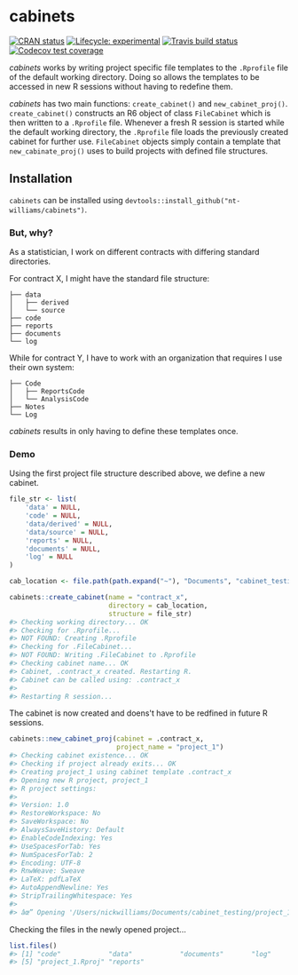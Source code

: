 # cabinets

<!-- badges: start -->
[![CRAN status](https://www.r-pkg.org/badges/version/cabinets)](https://CRAN.R-project.org/package=cabinets)
[![Lifecycle: experimental](https://img.shields.io/badge/lifecycle-experimental-orange.svg)](https://www.tidyverse.org/lifecycle/#experimental)
[![Travis build status](https://travis-ci.org/nt-williams/cabinets.svg?branch=master)](https://travis-ci.org/nt-williams/cabinets)
[![Codecov test coverage](https://codecov.io/gh/nt-williams/cabinets/branch/master/graph/badge.svg)](https://codecov.io/gh/nt-williams/cabinets?branch=master)
<!-- badges: end -->

*cabinets* works by writing project specific file templates to the `.Rprofile` file of the default working directory. Doing so allows the templates to be accessed in new R sessions without having to redefine them. 

*cabinets* has two main functions: `create_cabinet()` and `new_cabinet_proj()`. `create_cabinet()` constructs an R6 object of class `FileCabinet` which is then written to a `.Rprofile` file. Whenever a fresh R session is started while the default working directory, the `.Rprofile` file loads the previously created cabinet for further use. `FileCabinet` objects simply contain a template that `new_cabinate_proj()` uses to build projects with defined file structures. 

## Installation

`cabinets` can be installed using `devtools::install_github("nt-williams/cabinets")`.

### But, why? 

As a statistician, I work on different contracts with differing standard directories. 

For contract X, I might have the standard file structure: 
```
├── data
│   ├── derived
│   └── source
├── code
├── reports
├── documents
└── log
```
While for contract Y, I have to work with an organization that requires I use their own system: 
```
├── Code
│   ├── ReportsCode
│   └── AnalysisCode
├── Notes
└── Log
```
*cabinets* results in only having to define these templates once. 

### Demo

Using the first project file structure described above, we define a new cabinet. 

``` r
file_str <- list(
    'data' = NULL, 
    'code' = NULL, 
    'data/derived' = NULL, 
    'data/source' = NULL, 
    'reports' = NULL, 
    'documents' = NULL, 
    'log' = NULL
)

cab_location <- file.path(path.expand("~"), "Documents", "cabinet_testing")

cabinets::create_cabinet(name = "contract_x", 
                         directory = cab_location, 
                         structure = file_str)
#> Checking working directory... OK
#> Checking for .Rprofile...
#> NOT FOUND: Creating .Rprofile
#> Checking for .FileCabinet...
#> NOT FOUND: Writing .FileCabinet to .Rprofile
#> Checking cabinet name... OK
#> Cabinet, .contract_x created. Restarting R. 
#> Cabinet can be called using: .contract_x
#> 
#> Restarting R session...
```
The cabinet is now created and doens't have to be redfined in future R sessions. 

``` r
cabinets::new_cabinet_proj(cabinet = .contract_x, 
                           project_name = "project_1")
#> Checking cabinet existence... OK
#> Checking if project already exits... OK
#> Creating project_1 using cabinet template .contract_x
#> Opening new R project, project_1
#> R project settings:
#> 
#> Version: 1.0
#> RestoreWorkspace: No
#> SaveWorkspace: No
#> AlwaysSaveHistory: Default
#> EnableCodeIndexing: Yes
#> UseSpacesForTab: Yes
#> NumSpacesForTab: 2
#> Encoding: UTF-8
#> RnwWeave: Sweave
#> LaTeX: pdfLaTeX
#> AutoAppendNewline: Yes
#> StripTrailingWhitespace: Yes 
#> 
#> âœ” Opening '/Users/nickwilliams/Documents/cabinet_testing/project_1/' in new RStudio session
```
Checking the files in the newly opened project...

``` r
list.files()
#> [1] "code"            "data"            "documents"       "log"            
#> [5] "project_1.Rproj" "reports"
```



    
